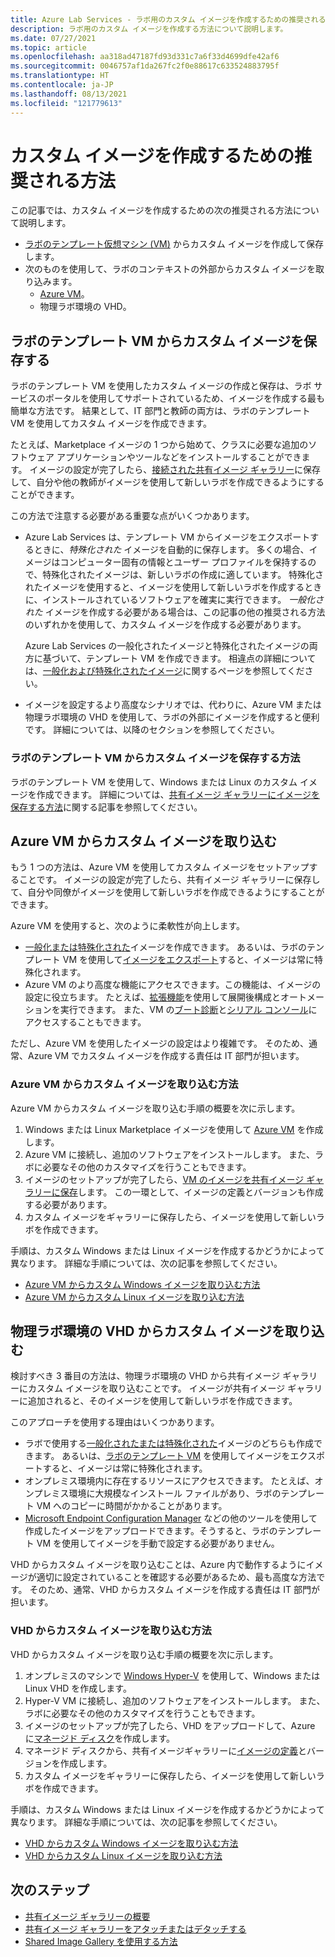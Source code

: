```yaml
---
title: Azure Lab Services - ラボ用のカスタム イメージを作成するための推奨される方法
description: ラボ用のカスタム イメージを作成する方法について説明します。
ms.date: 07/27/2021
ms.topic: article
ms.openlocfilehash: aa318ad47187fd93d331c7a6f33d4699dfe42af6
ms.sourcegitcommit: 0046757af1da267fc2f0e88617c633524883795f
ms.translationtype: HT
ms.contentlocale: ja-JP
ms.lasthandoff: 08/13/2021
ms.locfileid: "121779613"
---
```

# <a name="recommended-approaches-for-creating-custom-images"></a>カスタム イメージを作成するための推奨される方法
この記事では、カスタム イメージを作成するための次の推奨される方法について説明します。

-   [ラボのテンプレート仮想マシン (VM)](how-to-create-manage-template.md) からカスタム イメージを作成して保存します。
-   次のものを使用して、ラボのコンテキストの外部からカスタム イメージを取り込みます。
    - [Azure VM](https://azure.microsoft.com/services/virtual-machines/)。
    - 物理ラボ環境の VHD。

## <a name="save-a-custom-image-from-a-labs-template-vm"></a>ラボのテンプレート VM からカスタム イメージを保存する 

ラボのテンプレート VM を使用したカスタム イメージの作成と保存は、ラボ サービスのポータルを使用してサポートされているため、イメージを作成する最も簡単な方法です。  結果として、IT 部門と教師の両方は、ラボのテンプレート VM を使用してカスタム イメージを作成できます。

たとえば、Marketplace イメージの 1 つから始めて、クラスに必要な追加のソフトウェア アプリケーションやツールなどをインストールすることができます。  イメージの設定が完了したら、[接続された共有イメージ ギャラリー](how-to-attach-detach-shared-image-gallery.md)に保存して、自分や他の教師がイメージを使用して新しいラボを作成できるようにすることができます。

この方法で注意する必要がある重要な点がいくつかあります。
-   Azure Lab Services は、テンプレート VM からイメージをエクスポートするときに、*特殊化された* イメージを自動的に保存します。  多くの場合、イメージはコンピューター固有の情報とユーザー プロファイルを保持するので、特殊化されたイメージは、新しいラボの作成に適しています。  特殊化されたイメージを使用すると、イメージを使用して新しいラボを作成するときに、インストールされているソフトウェアを確実に実行できます。  *一般化された* イメージを作成する必要がある場合は、この記事の他の推奨される方法のいずれかを使用して、カスタム イメージを作成する必要があります。

    Azure Lab Services の一般化されたイメージと特殊化されたイメージの両方に基づいて、テンプレート VM を作成できます。  相違点の詳細については、[一般化および特殊化されたイメージ](../virtual-machines/shared-image-galleries.md#generalized-and-specialized-images)に関するページを参照してください。

-   イメージを設定するより高度なシナリオでは、代わりに、Azure VM または物理ラボ環境の VHD を使用して、ラボの外部にイメージを作成すると便利です。  詳細については、以降のセクションを参照してください。

### <a name="how-to-save-a-custom-image-from-a-labs-template-vm"></a>ラボのテンプレート VM からカスタム イメージを保存する方法

ラボのテンプレート VM を使用して、Windows または Linux のカスタム イメージを作成できます。  詳細については、[共有イメージ ギャラリーにイメージを保存する方法](how-to-use-shared-image-gallery.md#save-an-image-to-the-shared-image-gallery)に関する記事を参照してください。

## <a name="bring-a-custom-image-from-an-azure-vm"></a>Azure VM からカスタム イメージを取り込む

もう 1 つの方法は、Azure VM を使用してカスタム イメージをセットアップすることです。  イメージの設定が完了したら、共有イメージ ギャラリーに保存して、自分や同僚がイメージを使用して新しいラボを作成できるようにすることができます。

Azure VM を使用すると、次のように柔軟性が向上します。
-   [一般化または特殊化された](../virtual-machines/shared-image-galleries.md#generalized-and-specialized-images)イメージを作成できます。  あるいは、ラボのテンプレート VM を使用して[イメージをエクスポート](how-to-use-shared-image-gallery.md)すると、イメージは常に特殊化されます。
-   Azure VM のより高度な機能にアクセスできます。この機能は、イメージの設定に役立ちます。  たとえば、[拡張機能](../virtual-machines/extensions/overview.md)を使用して展開後構成とオートメーションを実行できます。  また、VM の[ブート診断](../virtual-machines/boot-diagnostics.md)と[シリアル コンソール](/troubleshoot/azure/virtual-machines/serial-console-overview)にアクセスすることもできます。

ただし、Azure VM を使用したイメージの設定はより複雑です。  そのため、通常、Azure VM でカスタム イメージを作成する責任は IT 部門が担います。

### <a name="how-to-bring-a-custom-image-from-an-azure-vm"></a>Azure VM からカスタム イメージを取り込む方法

Azure VM からカスタム イメージを取り込む手順の概要を次に示します。

1.  Windows または Linux Marketplace イメージを使用して [Azure VM](https://azure.microsoft.com/services/virtual-machines/) を作成します。  
1.  Azure VM に接続し、追加のソフトウェアをインストールします。  また、ラボに必要なその他のカスタマイズを行うこともできます。  
1.  イメージのセットアップが完了したら、[VM のイメージを共有イメージ ギャラリーに保存](../virtual-machines/image-version-vm-powershell.md)します。  この一環として、イメージの定義とバージョンも作成する必要があります。
1.  カスタム イメージをギャラリーに保存したら、イメージを使用して新しいラボを作成できます。   

手順は、カスタム Windows または Linux イメージを作成するかどうかによって異なります。  詳細な手順については、次の記事を参照してください。

-   [Azure VM からカスタム Windows イメージを取り込む方法](how-to-bring-custom-windows-image-azure-vm.md)
-   [Azure VM からカスタム Linux イメージを取り込む方法](how-to-bring-custom-linux-image-azure-vm.md)

## <a name="bring-a-custom-image-from-a-vhd-in-your-physical-lab-environment"></a>物理ラボ環境の VHD からカスタム イメージを取り込む

検討すべき 3 番目の方法は、物理ラボ環境の VHD から共有イメージ ギャラリーにカスタム イメージを取り込むことです。  イメージが共有イメージ ギャラリーに追加されると、そのイメージを使用して新しいラボを作成できます。

このアプローチを使用する理由はいくつかあります。

-   ラボで使用する[一般化されたまたは特殊化された](../virtual-machines/shared-image-galleries.md#generalized-and-specialized-images)イメージのどちらも作成できます。  あるいは、[ラボのテンプレート VM](how-to-use-shared-image-gallery.md) を使用してイメージをエクスポートすると、イメージは常に特殊化されます。
-   オンプレミス環境内に存在するリソースにアクセスできます。  たとえば、オンプレミス環境に大規模なインストール ファイルがあり、ラボのテンプレート VM へのコピーに時間がかかることがあります。
-   [Microsoft Endpoint Configuration Manager](/mem/configmgr/core/understand/introduction) などの他のツールを使用して作成したイメージをアップロードできます。そうすると、ラボのテンプレート VM を使用してイメージを手動で設定する必要がありません。

VHD からカスタム イメージを取り込むことは、Azure 内で動作するようにイメージが適切に設定されていることを確認する必要があるため、最も高度な方法です。  そのため、通常、VHD からカスタム イメージを作成する責任は IT 部門が担います。

### <a name="how-to-bring-a-custom-image-from-a-vhd"></a>VHD からカスタム イメージを取り込む方法

VHD からカスタム イメージを取り込む手順の概要を次に示します。

1.  オンプレミスのマシンで [Windows Hyper-V](/virtualization/hyper-v-on-windows/about/) を使用して、Windows または Linux VHD を作成します。
1.  Hyper-V VM に接続し、追加のソフトウェアをインストールします。  また、ラボに必要なその他のカスタマイズを行うこともできます。  
1.  イメージのセットアップが完了したら、VHD をアップロードして、Azure に[マネージド ディスク](../virtual-machines/managed-disks-overview.md)を作成します。
1.  マネージド ディスクから、共有イメージギャラリーに[イメージの定義](../virtual-machines/shared-image-galleries.md#image-definitions)とバージョンを作成します。
1.  カスタム イメージをギャラリーに保存したら、イメージを使用して新しいラボを作成できます。   

手順は、カスタム Windows または Linux イメージを作成するかどうかによって異なります。  詳細な手順については、次の記事を参照してください。

-   [VHD からカスタム Windows イメージを取り込む方法](upload-custom-image-shared-image-gallery.md)
-   [VHD からカスタム Linux イメージを取り込む方法](how-to-bring-custom-linux-image-vhd.md)

## <a name="next-steps"></a>次のステップ

* [共有イメージ ギャラリーの概要](../virtual-machines/shared-image-galleries.md)
* [共有イメージ ギャラリーをアタッチまたはデタッチする](how-to-attach-detach-shared-image-gallery.md)
* [Shared Image Gallery を使用する方法](how-to-use-shared-image-gallery.md)
